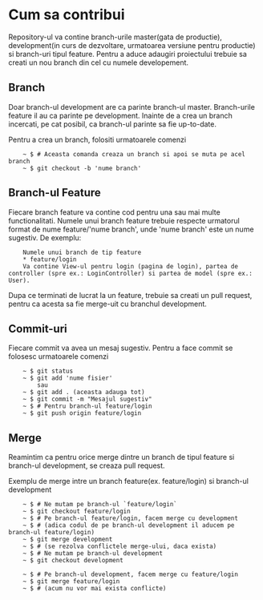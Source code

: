# Cum sa contribui

Repository-ul va contine branch-urile master(gata de productie), development(in curs de dezvoltare, urmatoarea
versiune pentru productie) si branch-uri tipul feature. Pentru a aduce adaugiri proiectului trebuie sa creati un nou branch din cel cu numele developement.

## Branch
Doar branch-ul development are ca parinte branch-ul master.
Branch-urile feature il au ca parinte pe development.
Inainte de a crea un branch incercati, pe cat posibil, ca branch-ul parinte sa fie up-to-date.

Pentru a crea un branch, folositi urmatoarele comenzi
````
    ~ $ # Aceasta comanda creaza un branch si apoi se muta pe acel branch
    ~ $ git checkout -b 'nume branch'
````

## Branch-ul Feature

Fiecare branch feature va contine cod pentru una sau mai multe functionalitati. Numele unui branch feature trebuie
respecte urmatorul format de nume feature/'nume branch', unde 'nume branch' este un nume sugestiv.
De exemplu:
````
    Numele unui branch de tip feature
    * feature/login 
    Va contine View-ul pentru login (pagina de login), partea de controller (spre ex.: LoginController) si partea de model (spre ex.: User).
````
Dupa ce terminati de lucrat la un feature, trebuie sa creati un pull request, pentru ca acesta sa fie merge-uit cu
branchul development.

## Commit-uri
Fiecare commit va avea un mesaj sugestiv.
Pentru a face commit se folosesc urmatoarele comenzi
````
    ~ $ git status
    ~ $ git add 'nume fisier'
        sau
    ~ $ git add . (aceasta adauga tot)
    ~ $ git commit -m "Mesajul sugestiv"
    ~ $ # Pentru branch-ul feature/login
    ~ $ git push origin feature/login
````

## Merge
Reamintim ca pentru orice merge dintre un branch de tipul feature si branch-ul development, se creaza pull request.

Exemplu de merge intre un branch feature(ex. feature/login) si branch-ul development
````
    ~ $ # Ne mutam pe branch-ul `feature/login`
    ~ $ git checkout feature/login
    ~ $ # Pe branch-ul feature/login, facem merge cu development
    ~ $ # (adica codul de pe branch-ul development il aducem pe branch-ul feature/login)
    ~ $ git merge development
    ~ $ # (se rezolva conflictele merge-ului, daca exista)
    ~ $ # Ne mutam pe branch-ul development
    ~ $ git checkout development

    ~ $ # Pe branch-ul development, facem merge cu feature/login
    ~ $ git merge feature/login
    ~ $ # (acum nu vor mai exista conflicte)
````



